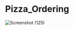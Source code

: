 # Pizza_Ordering




![Screenshot (125)](https://github.com/user-attachments/assets/c0470455-81f5-4c0e-b14d-7ef4dd2e0fa0)
